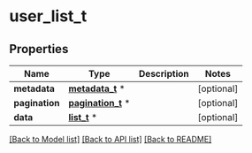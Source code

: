 # user_list_t

## Properties
Name | Type | Description | Notes
------------ | ------------- | ------------- | -------------
**metadata** | [**metadata_t**](metadata.md) \* |  | [optional] 
**pagination** | [**pagination_t**](pagination.md) \* |  | [optional] 
**data** | [**list_t**](user.md) \* |  | [optional] 

[[Back to Model list]](../README.md#documentation-for-models) [[Back to API list]](../README.md#documentation-for-api-endpoints) [[Back to README]](../README.md)


